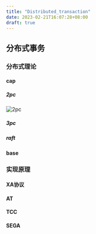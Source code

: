 ```yaml
---
title: "Distributed_transaction"
date: 2023-02-21T16:07:28+08:00
draft: true
---
```


## 分布式事务
### 分布式理论
#### cap
##### 2pc
![2pc](/images/fe33bbeef4b660501d98929bb53729a782ab53dc7012fb055dc96da16b39fdaa.png)
##### 3pc

##### raft
#### base

### 实现原理
#### XA协议
#### AT
#### TCC
#### SEGA
